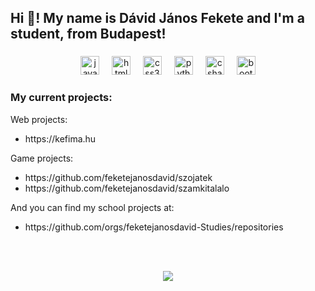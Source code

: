 <h2 align="left">Hi 👋! My name is Dávid János Fekete and I'm a student, from Budapest!</h2>

###

<div align="center">
  <img src="https://cdn.jsdelivr.net/gh/devicons/devicon/icons/javascript/javascript-original.svg" height="30" alt="javascript logo"  />
  <img width="12" />
  <img src="https://cdn.jsdelivr.net/gh/devicons/devicon/icons/html5/html5-original.svg" height="30" alt="html5 logo"  />
  <img width="12" />
  <img src="https://cdn.jsdelivr.net/gh/devicons/devicon/icons/css3/css3-original.svg" height="30" alt="css3 logo"  />
  <img width="12" />
  <img src="https://cdn.jsdelivr.net/gh/devicons/devicon/icons/python/python-original.svg" height="30" alt="python logo"  />
  <img width="12" />
  <img src="https://cdn.jsdelivr.net/gh/devicons/devicon/icons/csharp/csharp-original.svg" height="30" alt="csharp logo"  />
  <img width="12" />
  <img src="https://cdn.jsdelivr.net/gh/devicons/devicon/icons/bootstrap/bootstrap-original.svg" height="30" alt="bootstrap logo"  />
</div>

###

<h3 align="left">My current projects:</h3>
<p align="left">Web projects:</p>
<ul>
  <li>https://kefima.hu</li>
</ul>

<p align="left">Game projects:</p>
<ul>
  <li>https://github.com/feketejanosdavid/szojatek</li>
  <li>https://github.com/feketejanosdavid/szamkitalalo</li>
</ul>
<p>And you can find my school projects at:</p>
<ul>
  <li>https://github.com/orgs/feketejanosdavid-Studies/repositories</li>
</ul>

###

<br clear="both">

###

<div align="center">
  <img src="https://github-readme-stats.vercel.app/api/top-langs/?username=feketejanosdavid&layot=donut"></img>
</div>

###
